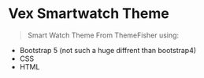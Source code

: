 # Vex Smartwatch Theme
> Smart Watch Theme From ThemeFisher using:
  * Bootstrap 5 (not such a huge diffrent than bootstrap4)
  * CSS
  * HTML
